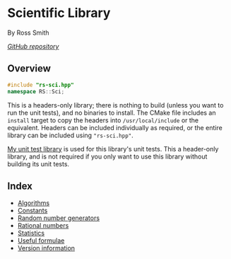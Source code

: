 # Scientific Library

By Ross Smith

_[GitHub repository](https://github.com/CaptainCrowbar/rs-sci)_

## Overview

```c++
#include "rs-sci.hpp"
namespace RS::Sci;
```

This is a headers-only library; there is nothing to build (unless you want to
run the unit tests), and no binaries to install. The CMake file includes an
`install` target to copy the headers into `/usr/local/include` or the
equivalent. Headers can be included individually as required, or the entire
library can be included using `"rs-sci.hpp"`.

[My unit test library](https://github.com/CaptainCrowbar/rs-unit-test) is used
for this library's unit tests. This a header-only library, and is not
required if you only want to use this library without building its unit
tests.

## Index

* [Algorithms](algorithms.html)
* [Constants](constants.html)
* [Random number generators](random.html)
* [Rational numbers](rational.html)
* [Statistics](statistics.html)
* [Useful formulae](formula.html)
* [Version information](version.html)
